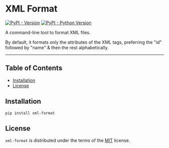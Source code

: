 # XML Format

[![PyPI - Version](https://img.shields.io/pypi/v/xml-format.svg)](https://pypi.org/project/xml-format)
[![PyPI - Python Version](https://img.shields.io/pypi/pyversions/xml-format.svg)](https://pypi.org/project/xml-format)

A command-line tool to format XML files.

By default, it formats only the attributes of the XML tags, preferring the "id" followed by "name" & then the rest alphabetically.

-----

## Table of Contents

- [Installation](#installation)
- [License](#license)


## Installation

```console
pip install xml-format
```

## License

`xml-format` is distributed under the terms of the [MIT](https://spdx.org/licenses/MIT.html) license.
